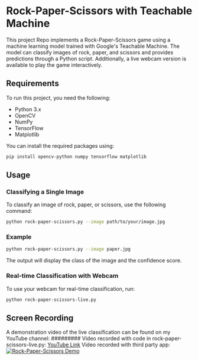 # Rock-Paper-Scissors with Teachable Machine
This project Repo implements a Rock-Paper-Scissors game using a machine learning model trained with Google's Teachable Machine. The model can classify images of rock, paper, and scissors and provides predictions through a Python script. Additionally, a live webcam version is available to play the game interactively.

## Requirements
To run this project, you need the following:
- Python 3.x
- OpenCV
- NumPy
- TensorFlow
- Matplotlib

You can install the required packages using:
```bash
pip install opencv-python numpy tensorflow matplotlib
```

## Usage
### Classifying a Single Image
To classify an image of rock, paper, or scissors, use the following command:
```bash
python rock-paper-scissors.py --image path/to/your/image.jpg
```

### Example
```bash
python rock-paper-scissors.py --image paper.jpg
```
The output will display the class of the image and the confidence score.

### Real-time Classification with Webcam
To use your webcam for real-time classification, run:
```bash
python rock-paper-scissors-live.py
```

## Screen Recording
A demonstration video of the live classification can be found on my YouTube channel: 
######### Video recorded with code in rock-paper-scissors-live.py: [YouTube Link](https://youtu.be/GMAd2sv_FR8)
Video recorded with third party app:[![Rock-Paper-Scissors Demo](https://img.youtube.com/vi/GMAd2sv_FR8/0.jpg)](https://youtu.be/GMAd2sv_FR8)

